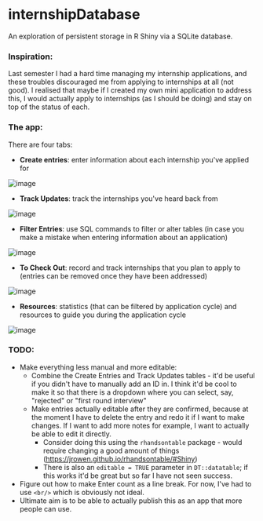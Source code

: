 # internshipDatabase

An exploration of persistent storage in R Shiny via a SQLite database. 

### Inspiration: 

Last semester I had a hard time managing my internship applications, and these troubles discouraged me from applying to internships at all (not good). I realised that maybe if I created my own mini application to address this, I would actually apply to internships (as I should be doing) and stay on top of the status of each. 

### The app: 

There are four tabs: 

- **Create entries**: enter information about each internship you've applied for

![image](https://github.com/jasminex21/internshipDatabase/assets/109494334/0da88ce1-bcb2-4c23-8dab-ab53c0095c6b)

- **Track Updates**: track the internships you've heard back from

![image](https://github.com/jasminex21/internshipDatabase/assets/109494334/55e53de5-ba6e-4fb8-9067-60663a888e1e)

- **Filter Entries**: use SQL commands to filter or alter tables (in case you make a mistake when entering information about an application)

![image](https://github.com/jasminex21/internshipDatabase/assets/109494334/6f0c494c-157b-49de-90eb-e04bd14b655f)

- **To Check Out**: record and track internships that you plan to apply to (entries can be removed once they have been addressed)

![image](https://github.com/jasminex21/internshipDatabase/assets/109494334/7169acde-5d76-40cc-9bd0-0b0ba4305d42)

- **Resources**: statistics (that can be filtered by application cycle) and resources to guide you during the application cycle

![image](https://github.com/jasminex21/internshipDatabase/assets/109494334/1846161f-193e-4c40-8882-fda37b1dcb2d)

### TODO:
- Make everything less manual and more editable: 
  - Combine the Create Entries and Track Updates tables - it'd be useful if you didn't have to manually add an ID in. I think it'd be cool to make it so that there is a dropdown where you can select, say, "rejected" or "first round interview"
  - Make entries actually editable after they are confirmed, because at the moment I have to delete the entry and redo it if I want to make changes. If I want to add more notes for example, I want to actually be able to edit it directly.
    - Consider doing this using the `rhandsontable` package - would require changing a good amount of things (https://jrowen.github.io/rhandsontable/#Shiny)
    - There is also an `editable = TRUE` parameter in `DT::datatable`; if this works it'd be great but so far I have not seen success. 
 - Figure out how to make Enter count as a line break. For now, I've had to use `<br/>` which is obviously not ideal.
 - Ultimate aim is to be able to actually publish this as an app that more people can use. 
